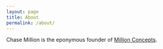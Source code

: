 ```yaml
---
layout: page
title: About
permalink: /about/
---
```


Chase Million is the eponymous founder of [Million Concepts](http://www.millionconcepts.com).
